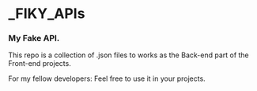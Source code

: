 # _FIKY_APIs

### My Fake API.

This repo is a collection of .json files to works as the Back-end part of the Front-end projects.

For my fellow developers: Feel free to use it in your projects.
